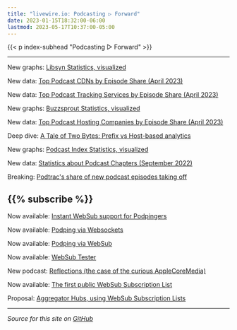 ```yaml
---
title: "livewire.io: Podcasting ▷ Forward"
date: 2023-01-15T18:32:00-06:00
lastmod: 2023-05-17T10:37:00-05:00
---
```


{{< p index-subhead "Podcasting ▷ Forward" >}}

---

New graphs: [Libsyn Statistics, visualized](/libsyn-stats-visualized)

New data: [Top Podcast CDNs by Episode Share (April 2023)](/podcast-cdns-by-episode-share)

New data: [Top Podcast Tracking Services by Episode Share (April 2023)](/podcast-trackers-by-episode-share)

New graphs: [Buzzsprout Statistics, visualized](/buzzsprout-stats-visualized)

New data: [Top Podcast Hosting Companies by Episode Share (April 2023)](/podcast-hosts-by-episode-share)

Deep dive: [A Tale of Two Bytes: Prefix vs Host-based analytics](/a-tale-of-two-bytes-prefix-vs-host-based-analytics)

New graphs: [Podcast Index Statistics, visualized](/podcast-index-stats-visualized)

New data: [Statistics about Podcast Chapters (September 2022)](/podcast-chapters-stats)

Breaking: [Podtrac's share of new podcast episodes taking off](/podtrac-share-of-new-episodes-taking-off)

{{% subscribe %}}
---

Now available: [Instant WebSub support for Podpingers](/instant-websub-for-podpingers)

Now available: [Podping via Websockets](/podping-via-websockets)

Now available: [Podping via WebSub](/podping-via-websub)

Now available: [WebSub Tester](/websub-tester)

New podcast: [Reflections (the case of the curious AppleCoreMedia)](/new-podcast-reflections)

Now available: [The first public WebSub Subscription List](/first-public-subscription-list)

Proposal: [Aggregator Hubs, using WebSub Subscription Lists](/aggregator-hubs)

---

*Source for this site on [GitHub](https://github.com/skymethod/livewire-web)*
